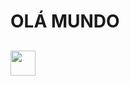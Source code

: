 <h1>OLÁ MUNDO</h1>
<h2></h2>
<a href=mailto:matheuscantanhede06@gmail.com><img src="https://github.com/Matheus-cyber0928/Matheus-cyber0928/blob/main/gmail-logo.avif" width="40" height="40"<a/>
